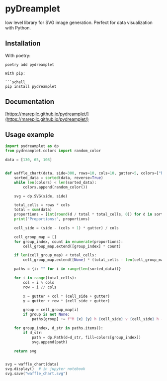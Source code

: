 # pyDreamplet

low level library for SVG image generation. Perfect for data visualization with Python.

## Installation

With poetry:

```schell
poetry add pydreamplet

With pip:

```schell
pip install pydreamplet
```

## Documentation

[https://marepilc.github.io/pydreamplet/](https://marepilc.github.io/pydreamplet/)

## Usage example


```python
import pydreamplet as dp
from pydreamplet.colors import random_color

data = [130, 65, 108]


def waffle_chart(data, side=300, rows=10, cols=10, gutter=5, colors=["blue"]):
    sorted_data = sorted(data, reverse=True)
    while len(colors) < len(sorted_data):
        colors.append(random_color())

    svg = dp.SVG(side, side)

    total_cells = rows * cols
    total = sum(data)
    proportions = [int(round(d / total * total_cells, 0)) for d in sorted_data]
    print("Proportions:", proportions)

    cell_side = (side - (cols + 1) * gutter) / cols

    cell_group_map = []
    for group_index, count in enumerate(proportions):
        cell_group_map.extend([group_index] * count)

    if len(cell_group_map) < total_cells:
        cell_group_map.extend([None] * (total_cells - len(cell_group_map)))

    paths = {i: "" for i in range(len(sorted_data))}

    for i in range(total_cells):
        col = i % cols
        row = i // cols

        x = gutter + col * (cell_side + gutter)
        y = gutter + row * (cell_side + gutter)

        group = cell_group_map[i]
        if group is not None:
            paths[group] += f"M {x} {y} h {cell_side} v {cell_side} h -{cell_side} Z "

    for group_index, d_str in paths.items():
        if d_str:
            path = dp.Path(d=d_str, fill=colors[group_index])
            svg.append(path)

    return svg


svg = waffle_chart(data)
svg.display()  # in jupyter notebook
svg.save("waffle_chart.svg")
```